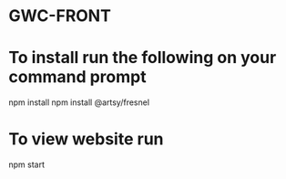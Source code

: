 # GWC-FRONT
# To install run the following on your command prompt 
 npm install 
 npm install @artsy/fresnel
# To view website run
 npm start 
